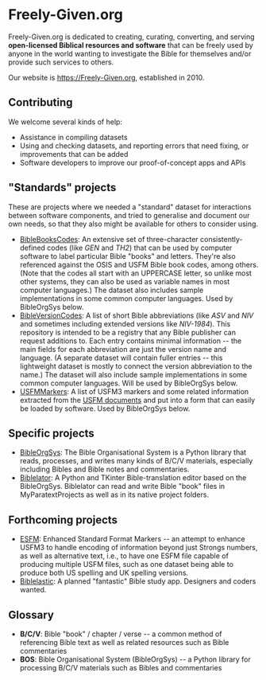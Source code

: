 # Freely-Given.org

Freely-Given.org is dedicated to creating, curating, converting, and serving **open-licensed
Biblical resources and software** that can be freely used by anyone in the world
wanting to investigate the Bible for themselves
and/or provide such services to others.

Our website is https://Freely-Given.org, established in 2010.

## Contributing

We welcome several kinds of help:

- Assistance in compiling datasets
- Using and checking datasets, and reporting errors that need fixing, or improvements that can be added
- Software developers to improve our proof-of-concept apps and APIs

## "Standards" projects

These are projects where we needed a "standard" dataset for interactions between software components,
and tried to generalise and document our own needs, so that they also might be available for others to consider using.

- [BibleBooksCodes](https://github.com/Freely-Given-org/BibleBooksCodes): An extensive set of three-character consistently-defined codes (like *GEN* and *TH2*) that can be used by computer software to label particular Bible "books" and letters. They're also referenced against the OSIS and USFM Bible book codes, among others. (Note that the codes all start with an UPPERCASE letter, so unlike most other systems, they can also be used as variable names in most computer languages.) The dataset also includes sample implementations in some common computer languages. Used by BibleOrgSys below.
- [BibleVersionCodes](https://github.com/Freely-Given-org/BibleVersionCodes): A list of short Bible abbreviations (like *ASV* and *NIV* and sometimes including extended versions like *NIV-1984*). This repository is intended to be a registry that any Bible publisher can request additions to. Each entry contains minimal information -- the main fields for each abbreviation are just the version name and language. (A separate dataset will contain fuller entries -- this lightweight dataset is mostly to connect the version abbreviation to the name.) The dataset will also include sample implementations in some common computer languages. Will be used by BibleOrgSys below.
- [USFMMarkers](https://github.com/Freely-Given-org/USFMMarkers): A list of USFM3 markers and some related information extracted from the [USFM documents](https://ubsicap.github.io/usfm/) and put into a form that can easily be loaded by software. Used by BibleOrgSys below.

## Specific projects

- [BibleOrgSys](https://github.com/Freely-Given-org/BibleOrgSys): The Bible Organisational System is a Python library that reads, processes, and writes many kinds of B/C/V materials, especially including Bibles and Bible notes and commentaries.
- [Biblelator](https://github.com/Freely-Given-org/Biblelator): A Python and TKinter Bible-translation editor based on the BibleOrgSys. Biblelator can read and write Bible "book" files in MyParatextProjects as well as in its native project folders.

## Forthcoming projects

- [ESFM](https://github.com/Freely-Given-org/ESFM): Enhanced Standard Format Markers -- an attempt to enhance USFM3 to handle encoding of information beyond just Strongs numbers, as well as alternative text, i.e., to have one ESFM file capable of producing multiple USFM files, such as one dataset being able to produce both US spelling and UK spelling versions.
- [Biblelastic](https://github.com/Freely-Given-org/Biblelastic): A planned "fantastic" Bible study app. Designers and coders wanted.

## Glossary

- **B/C/V**: Bible "book" / chapter / verse -- a common method of referencing Bible text as well as related resources such as Bible commentaries
- **BOS**: Bible Organisational System (BibleOrgSys) -- a Python library for processing B/C/V materials such as Bibles and commentaries
